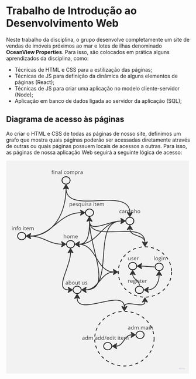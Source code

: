 # Trabalho de Introdução ao Desenvolvimento Web
<p>
Neste trabalho da disciplina, o grupo desenvolve completamente um site de vendas de imóveis próximos ao mar e lotes de ilhas denominado <b>OceanView Properties</b>. Para isso, são colocados em prática alguns aprendizados da disciplina, como:
</p>
<ul>
    <li>Técnicas de HTML e CSS para a estilização das páginas;
    <li>Técnicas de JS para definição da dinâmica de alguns elementos de páginas (React);
    <li>Técnicas de JS para criar uma aplicação no modelo cliente-servidor (Node);
    <li>Aplicação em banco de dados ligada ao servidor da aplicação (SQL);
</ul>

## Diagrama de acesso às páginas
<p>
Ao criar o HTML e CSS de todas as páginas de nosso site, definimos um grafo que mostra quais páginas poderão ser acessadas diretamente através de outras ou quais páginas possuem locais de acessos a outras. Para isso, as páginas de nossa aplicação Web seguirá a seguinte lógica de acesso: 
</p>

<img src="https://github.com/Fellip15/trab-web/blob/main/diagr%20paginas.jpg" width="500"/>
